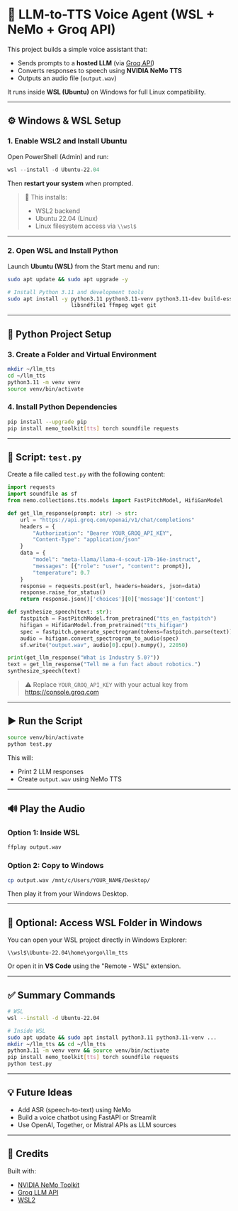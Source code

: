 # 🧠 LLM-to-TTS Voice Agent (WSL + NeMo + Groq API)

This project builds a simple voice assistant that:
- Sends prompts to a **hosted LLM** (via [Groq API](https://console.groq.com/))
- Converts responses to speech using **NVIDIA NeMo TTS**
- Outputs an audio file (`output.wav`)

It runs inside **WSL (Ubuntu)** on Windows for full Linux compatibility.

---

## ⚙️ Windows & WSL Setup

### 1. Enable WSL2 and Install Ubuntu
Open PowerShell (Admin) and run:

```powershell
wsl --install -d Ubuntu-22.04
```

Then **restart your system** when prompted.

> 📝 This installs:
> - WSL2 backend
> - Ubuntu 22.04 (Linux)
> - Linux filesystem access via `\\wsl$`

---

### 2. Open WSL and Install Python

Launch **Ubuntu (WSL)** from the Start menu and run:

```bash
sudo apt update && sudo apt upgrade -y

# Install Python 3.11 and development tools
sudo apt install -y python3.11 python3.11-venv python3.11-dev build-essential \
                    libsndfile1 ffmpeg wget git
```

---

## 🐍 Python Project Setup

### 3. Create a Folder and Virtual Environment

```bash
mkdir ~/llm_tts
cd ~/llm_tts
python3.11 -m venv venv
source venv/bin/activate
```

### 4. Install Python Dependencies

```bash
pip install --upgrade pip
pip install nemo_toolkit[tts] torch soundfile requests
```

---

## 🧠 Script: `test.py`

Create a file called `test.py` with the following content:

```python
import requests
import soundfile as sf
from nemo.collections.tts.models import FastPitchModel, HifiGanModel

def get_llm_response(prompt: str) -> str:
    url = "https://api.groq.com/openai/v1/chat/completions"
    headers = {
        "Authorization": "Bearer YOUR_GROQ_API_KEY",
        "Content-Type": "application/json"
    }
    data = {
        "model": "meta-llama/llama-4-scout-17b-16e-instruct",
        "messages": [{"role": "user", "content": prompt}],
        "temperature": 0.7
    }
    response = requests.post(url, headers=headers, json=data)
    response.raise_for_status()
    return response.json()['choices'][0]['message']['content']

def synthesize_speech(text: str):
    fastpitch = FastPitchModel.from_pretrained("tts_en_fastpitch")
    hifigan = HifiGanModel.from_pretrained("tts_hifigan")
    spec = fastpitch.generate_spectrogram(tokens=fastpitch.parse(text))
    audio = hifigan.convert_spectrogram_to_audio(spec)
    sf.write("output.wav", audio[0].cpu().numpy(), 22050)

print(get_llm_response("What is Industry 5.0?"))
text = get_llm_response("Tell me a fun fact about robotics.")
synthesize_speech(text)
```

> ⚠️ Replace `YOUR_GROQ_API_KEY` with your actual key from https://console.groq.com

---

## ▶️ Run the Script

```bash
source venv/bin/activate
python test.py
```

This will:
- Print 2 LLM responses
- Create `output.wav` using NeMo TTS

---

## 🔊 Play the Audio

### Option 1: Inside WSL

```bash
ffplay output.wav
```

### Option 2: Copy to Windows

```bash
cp output.wav /mnt/c/Users/YOUR_NAME/Desktop/
```

Then play it from your Windows Desktop.

---

## 📁 Optional: Access WSL Folder in Windows

You can open your WSL project directly in Windows Explorer:

```
\\wsl$\Ubuntu-22.04\home\yorgo\llm_tts
```

Or open it in **VS Code** using the "Remote - WSL" extension.

---

## ✅ Summary Commands

```bash
# WSL
wsl --install -d Ubuntu-22.04

# Inside WSL
sudo apt update && sudo apt install python3.11 python3.11-venv ...
mkdir ~/llm_tts && cd ~/llm_tts
python3.11 -m venv venv && source venv/bin/activate
pip install nemo_toolkit[tts] torch soundfile requests
python test.py
```

---

## 💡 Future Ideas

- Add ASR (speech-to-text) using NeMo
- Build a voice chatbot using FastAPI or Streamlit
- Use OpenAI, Together, or Mistral APIs as LLM sources

---

## 🧠 Credits

Built with:
- [NVIDIA NeMo Toolkit](https://github.com/NVIDIA/NeMo)
- [Groq LLM API](https://console.groq.com)
- [WSL2](https://learn.microsoft.com/en-us/windows/wsl/)
